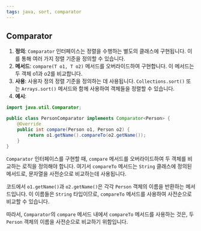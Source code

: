 ```yaml
---
tags: java, sort, comparator
---
```

## Comparator
1. **정의**: `Comparator` 인터페이스는 정렬을 수행하는 별도의 클래스에 구현됩니다. 이를 통해 여러 가지 정렬 기준을 정의할 수 있습니다.
2. **메서드**: `compare(T o1, T o2)` 메서드를 오버라이드하여 구현합니다. 이 메서드는 두 객체 o1과 o2를 비교합니다.
3. **사용**: 사용자 정의 정렬 기준을 정의하는 데 사용됩니다. `Collections.sort()` 또는 `Arrays.sort()` 메서드와 함께 사용하여 객체들을 정렬할 수 있습니다.
4. **예시**:
``` java
import java.util.Comparator;

public class PersonComparator implements Comparator<Person> {
	@Override     
	public int compare(Person o1, Person o2) {
		return o1.getName().compareTo(o2.getName());     
	} 
}
```

`Comparator` 인터페이스를 구현할 때, `compare` 메서드를 오버라이드하여 두 객체를 비교하는 로직을 정의해야 합니다. 여기서 `compareTo` 메서드는 `String` 클래스에 정의된 메서드로, 문자열을 사전순으로 비교하는데 사용됩니다.

코드에서 `o1.getName()`과 `o2.getName()`은 각각 `Person` 객체의 이름을 반환하는 메서드입니다. 이 이름들은 `String` 타입이므로, `compareTo` 메서드를 사용하여 사전순으로 비교할 수 있습니다.

따라서, `Comparator`의 `compare` 메서드 내에서 `compareTo` 메서드를 사용하는 것은, 두 `Person` 객체의 이름을 사전순으로 비교하기 위함입니다.
